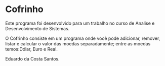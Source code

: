 # Cofrinho
Este programa foi desenvolvido para um trabalho no curso de Analise e Desenvolvimento de Sistemas.

O Cofrinho consiste em um programa onde você pode adicionar, remover, listar e calcular o valor das moedas separadamente; entre as moedas temos:Dólar, Euro e Real.

Eduardo da Costa Santos.
